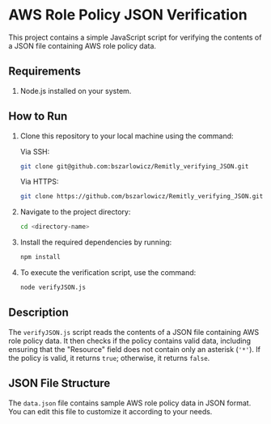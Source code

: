 # AWS Role Policy JSON Verification

This project contains a simple JavaScript script for verifying the contents of a JSON file containing AWS role policy data.

## Requirements

1. Node.js installed on your system.

## How to Run

1. Clone this repository to your local machine using the command:

    Via SSH:
    ```bash
    git clone git@github.com:bszarlowicz/Remitly_verifying_JSON.git
    ```
    Via HTTPS:
    ```bash
    git clone https://github.com/bszarlowicz/Remitly_verifying_JSON.git
    ```

1. Navigate to the project directory:

    ```bash
    cd <directory-name>
    ```

2. Install the required dependencies by running:

    ```bash
    npm install
    ```

3. To execute the verification script, use the command:

    ```bash
    node verifyJSON.js
    ```

## Description

The `verifyJSON.js` script reads the contents of a JSON file containing AWS role policy data. It then checks if the policy contains valid data, including ensuring that the "Resource" field does not contain only an asterisk (`'*'`). If the policy is valid, it returns `true`; otherwise, it returns `false`.

## JSON File Structure

The `data.json` file contains sample AWS role policy data in JSON format. You can edit this file to customize it according to your needs.
